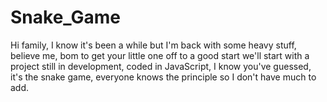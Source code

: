 # Snake_Game
Hi family, I know it's been a while but I'm back with some heavy stuff, believe me, bom to get your little one off to a good start we'll start with a project still in development, coded in JavaScript, I know you've guessed, it's the snake game, everyone knows the principle so I don't have much to add.
